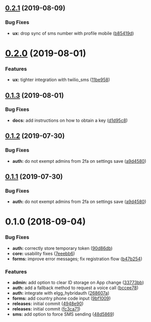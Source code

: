<a name="0.2.1"></a>
## [0.2.1](https://github.com/arckinteractive/authy/compare/0.2.0...0.2.1) (2019-08-09)


### Bug Fixes

* **ux:** drop sync of sms number with profile mobile ([b85419d](https://github.com/arckinteractive/authy/commit/b85419d))



<a name="0.2.0"></a>
# [0.2.0](https://github.com/arckinteractive/authy/compare/0.1.3...0.2.0) (2019-08-01)


### Features

* **ux:** tighter integration with twilio_sms ([11be958](https://github.com/arckinteractive/authy/commit/11be958))



<a name="0.1.3"></a>
## [0.1.3](https://github.com/arckinteractive/authy/compare/0.1.2...0.1.3) (2019-08-01)


### Bug Fixes

* **docs:** add instructions on how to obtain a key ([d1d95c8](https://github.com/arckinteractive/authy/commit/d1d95c8))



<a name="0.1.2"></a>
## [0.1.2](https://github.com/arckinteractive/authy/compare/0.1.1...v0.1.2) (2019-07-30)


### Bug Fixes

* **auth:** do not exempt admins from 2fa on settings save ([a9d4580](https://github.com/arckinteractive/authy/commit/a9d4580))



<a name="0.1.1"></a>
## [0.1.1](https://github.com/arckinteractive/authy/compare/0.1.1...v0.1.1) (2019-07-30)


### Bug Fixes

* **auth:** do not exempt admins from 2fa on settings save ([a9d4580](https://github.com/arckinteractive/authy/commit/a9d4580))



<a name="0.1.0"></a>
# 0.1.0 (2018-09-04)


### Bug Fixes

* **auth:** correctly store temporary token ([90d86db](https://github.com/arckinteractive/authy/commit/90d86db))
* **core:** usability fixes ([7eeebb6](https://github.com/arckinteractive/authy/commit/7eeebb6))
* **forms:** improve error messages; fix registration flow ([b47b254](https://github.com/arckinteractive/authy/commit/b47b254))

### Features

* **admin:** add option to clear ID storage on App change ([33773bb](https://github.com/arckinteractive/authy/commit/33773bb))
* **auth:** add a fallback method to request a voice call ([bccee78](https://github.com/arckinteractive/authy/commit/bccee78))
* **auth:** integrate with elgg_hybridauth ([268607a](https://github.com/arckinteractive/authy/commit/268607a))
* **forms:** add country phone code input ([9bf1009](https://github.com/arckinteractive/authy/commit/9bf1009))
* **releases:** initial commit ([4948e90](https://github.com/arckinteractive/authy/commit/4948e90))
* **releases:** initial commit ([fc3ca71](https://github.com/arckinteractive/authy/commit/fc3ca71))
* **sms:** add option to force SMS sending ([48d5869](https://github.com/arckinteractive/authy/commit/48d5869))



